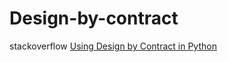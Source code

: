 # Design-by-contract

stackoverflow [Using Design by Contract in Python](https://stackoverflow.com/questions/8563464/using-design-by-contract-in-python)